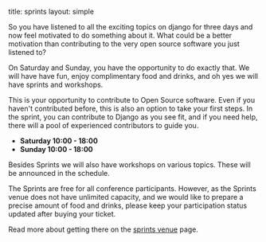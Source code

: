 title: sprints
layout: simple

So you have listened to all the exciting topics on django for three days and now feel motivated to do something about it. What could be a better motivation than contributing to the very open source software you just listened to?

On Saturday and Sunday, you have the opportunity to do exactly that. We will have have fun, enjoy complimentary food and drinks, and oh yes we will have sprints and workshops.

This is your opportunity to contribute to Open Source software. Even if you haven't contributed before, this is also an option to take your first steps. In the sprint, you can contribute to Django as you see fit, and if you need help, there will a pool of experienced contributors to guide you.

* **Saturday 10:00 - 18:00**
* **Sunday 10:00 - 18:00**

Besides Sprints we will also have workshops on various topics. These will be announced in the schedule.

The Sprints are free for all conference participants. However, as the Sprints venue does not have unlimited capacity, and we would like to prepare a precise amount of food and drinks, please keep your participation status updated after buying your ticket.

Read more about getting there on the [sprints venue](/information/venue/#sprints%20venue) page.
